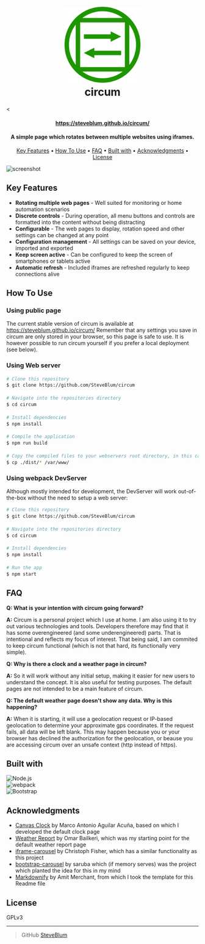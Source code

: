 
<h1 align="center">
  <br>
  <a href="https://github.com/SteveBlum/circum"><img src="./src/assets/logo.svg" alt="circum" width="200"></a>
  <br>
  circum
  <br>
</h1>

<<h4 align="center">https://steveblum.github.io/circum/</h4>
<h4 align="center">A simple page which rotates between multiple websites using iframes.</h4>

<p align="center">
  <a href="#key-features">Key Features</a> •
  <a href="#how-to-use">How To Use</a> •
  <a href="#faq">FAQ</a> •
  <a href="#built-with">Built with</a> •
  <a href="#acknowledgments">Acknowledgments</a> •
  <a href="#license">License</a>
</p>

![screenshot](./src/assets/circum-demo.gif)

## Key Features

* **Rotating multiple web pages** - Well suited for monitoring or home automation scenarios 
* **Discrete controls** - During operation, all menu buttons and controls are formatted into the content without being distracting
* **Configurable** - The web pages to display, rotation speed and other settings can be changed at any point
* **Configuration management** - All settings can be saved on your device, imported and exported
* **Keep screen active** - Can be configured to keep the screen of smartphones or tablets active
* **Automatic refresh** - Included iframes are refreshed regularly to keep connections alive

## How To Use

### Using public page

The current stable version of circum is available at https://steveblum.github.io/circum/
Remember that any settings you save in circum are only stored in your browser, so this page is safe to use.
It is however possible to run circum yourself if you prefer a local deployment (see below).

### Using Web server
```bash
# Clone this repository
$ git clone https://github.com/SteveBlum/circum

# Navigate into the repositories directory
$ cd circum

# Install dependencies
$ npm install

# Compile the application
$ npm run build

# Copy the compiled files to your webservers root directory, in this case /var/www
$ cp ./dist/* /var/www/
```

### Using webpack DevServer
Although mostly intended for development, the DevServer will work out-of-the-box without the need to setup a web server:

```bash
# Clone this repository
$ git clone https://github.com/SteveBlum/circum

# Navigate into the repositories directory
$ cd circum

# Install dependencies
$ npm install

# Run the app
$ npm start
```

## FAQ

**Q: What is your intention with circum going forward?**

**A:** Circum is a personal project which I use at home. I am also using it to try out various technologies and tools. Developers therefore may find that it has some overengineered (and some underengineered) parts. That is intentional and reflects my focus of interest. That being said, I am commited to keep circum functional (which is not that hard, its functionally very simple).

**Q: Why is there a clock and a weather page in circum?**

**A:** So it will work without any initial setup, making it easier for new users to understand the concept. It is also useful for testing purposes. The default pages are not intended to be a main feature of circum.

**Q: The default weather page doesn't show any data. Why is this happening?**

**A:** When it is starting, it will use a geolocation request or IP-based geolocation to determine your approximate gps coordinates. If the request fails, all data will be left blank. This may happen because you or your browser has declined the authorization for the geolocation, or beause you are accessing circum over an unsafe context (http instead of https).

## Built with

<img src="https://nodejs.org/static/images/logo.svg" alt="Node.js" height="40" /><br/>
<img src="https://raw.githubusercontent.com/webpack/media/master/logo/logo-on-dark-bg.svg" alt="webpack" height="100" /><br/>
<img src="https://getbootstrap.com/docs/5.0/assets/brand/bootstrap-logo.svg" alt="Bootstrap" height="40" />


## Acknowledgments

- [Canvas Clock](https://codepen.io/Maku2202/pen/MarRgK/) by Marco Antonio Aguilar Acuña, based on which I developed the default clock page
- [Weather Report](https://bbbootstrap.com/snippets/complete-weather-report-search-bar-32715352/) by Omar Bailkeri, which was my starting point for the default weather report page
- [iframe-carousel](https://github.com/alphafitch/iframe-carousel) by Christoph Fisher, which has a similar functionality as this project
- [bootstrap-carousel](https://github.com/saruba/bootstrap-carousel) by saruba which (if memory serves) was the project which planted the idea for this in my mind
- [Markdownify](https://github.com/amitmerchant1990/electron-markdownify) by Amit Merchant, from which I took the template for this Readme file

## License

GPLv3

---

> GitHub [SteveBlum](https://github.com/SteveBlum)
